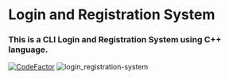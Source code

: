 # Login and Registration System
### This is a CLI Login and Registration System using C++ language.
[![CodeFactor](https://www.codefactor.io/repository/github/amxnbahl/login_registration-system/badge)](https://www.codefactor.io/repository/github/amxnbahl/login-registration-system)
![login_registration-system](https://socialify.git.ci/amxnbahl/login_registration-system/image?font=Inter&language=1&name=1&owner=1&stargazers=1&theme=Dark)
